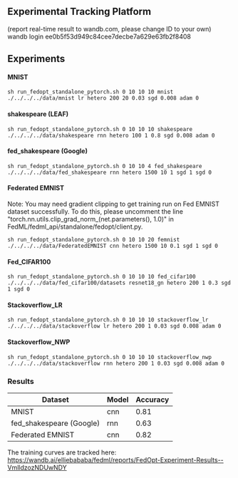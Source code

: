 ## Experimental Tracking Platform 
(report real-time result to wandb.com, please change ID to your own)
wandb login ee0b5f53d949c84cee7decbe7a629e63fb2f8408


## Experiments 

#### MNIST
```
sh run_fedopt_standalone_pytorch.sh 0 10 10 10 mnist ./../../../data/mnist lr hetero 200 20 0.03 sgd 0.008 adam 0
```
#### shakespeare (LEAF)
```
sh run_fedopt_standalone_pytorch.sh 0 10 10 10 shakespeare ./../../../data/shakespeare rnn hetero 100 1 0.8 sgd 0.008 adam 0
```
#### fed_shakespeare (Google)
```
sh run_fedopt_standalone_pytorch.sh 0 10 10 4 fed_shakespeare ./../../../data/fed_shakespeare rnn hetero 1500 10 1 sgd 1 sgd 0
```
#### Federated EMNIST
 Note: You may need gradient clipping to get training run on Fed EMNIST dataset successfully. To do this, please uncomment the line "torch.nn.utils.clip_grad_norm_(net.parameters(), 1.0)" in FedML/fedml_api/standalone/fedopt/client.py.
```
sh run_fedopt_standalone_pytorch.sh 0 10 10 20 femnist ./../../../data/FederatedEMNIST cnn hetero 1500 10 0.1 sgd 1 sgd 0
```

#### Fed_CIFAR100
```
sh run_fedopt_standalone_pytorch.sh 0 10 10 10 fed_cifar100 ./../../../data/fed_cifar100/datasets resnet18_gn hetero 200 1 0.3 sgd 1 sgd 0
```
#### Stackoverflow_LR
```
sh run_fedopt_standalone_pytorch.sh 0 10 10 10 stackoverflow_lr ./../../../data/stackoverflow lr hetero 200 1 0.03 sgd 0.008 adam 0
```

#### Stackoverflow_NWP
```
sh run_fedopt_standalone_pytorch.sh 0 10 10 10 stackoverflow_nwp ./../../../data/stackoverflow rnn hetero 200 1 0.03 sgd 0.008 adam 0
```

### Results
| Dataset | Model | Accuracy |
| ------- | ------ | ------- |
| MNIST | cnn | 0.81 |
| fed_shakespeare (Google) | rnn | 0.63 |
| Federated EMNIST | cnn | 0.82 |

The training curves are tracked here: https://wandb.ai/elliebababa/fedml/reports/FedOpt-Experiment-Results--VmlldzozNDUwNDY